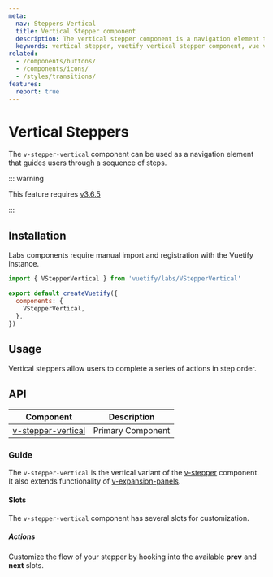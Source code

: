 ```yaml
---
meta:
  nav: Steppers Vertical
  title: Vertical Stepper component
  description: The vertical stepper component is a navigation element that guides users through a sequence of steps.
  keywords: vertical stepper, vuetify vertical stepper component, vue vertical stepper component
related:
  - /components/buttons/
  - /components/icons/
  - /styles/transitions/
features:
  report: true
---
```


# Vertical Steppers

The `v-stepper-vertical` component can be used as a navigation element that guides users through a sequence of steps.

<PageFeatures />

::: warning

This feature requires [v3.6.5](/getting-started/release-notes/?version=v3.6.5)

:::

## Installation

Labs components require manual import and registration with the Vuetify instance.

```js { resource="src/plugins/vuetify.js" }
import { VStepperVertical } from 'vuetify/labs/VStepperVertical'

export default createVuetify({
  components: {
    VStepperVertical,
  },
})
```

## Usage

Vertical steppers allow users to complete a series of actions in step order.

<ExamplesUsage name="v-stepper-vertical" />

<PromotedEntry />

## API

| Component | Description |
| - | - |
| [v-stepper-vertical](/api/v-stepper-vertical/) | Primary Component |

<ApiInline hide-links />

### Guide

The `v-stepper-vertical` is the vertical variant of the [v-stepper](/components/steppers/) component. It also extends functionality of [v-expansion-panels](/components/expansion-panels/).

#### Slots

The `v-stepper-vertical` component has several slots for customization.

##### Actions

Customize the flow of your stepper by hooking into the available **prev** and **next** slots.

<ExamplesExample file="v-stepper-vertical/slot-actions" />
